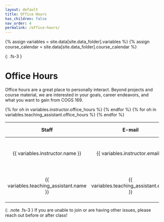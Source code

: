 ```yaml
---
layout: default
title: Office Hours
has_children: false
nav_order: 4
permalink: /office-hours/
---
```


{% assign variables = site.data[site.data_folder].variables %}
{% assign course_calendar = site.data[site.data_folder].course_calendar %}

<!-- ## Contact Info -->

<!-- **Instructor** <br/> {{ variables.instructor.name }} - [{{ variables.instructor.email }}](mailto:{{ variables.instructor.email }})

**Teaching Assistant (TA)**
{% for ta in variables.teaching_assistants %} <br/> {{ ta.name }} - [{{ ta.email }}](mailto:{{ ta.email }}) {% endfor %}
 -->
<!-- **Instructional Assistant (IA)**
{% for ia in variables.instructional_assistants %} <br/> {{ ia.name }} - [{{ ia.email }}](mailto:{{ ia.email }}) {% endfor %} -->
{: .fs-3 }

# Office Hours

Office hours are a great place to personally interact. Beyond projects and course material, we are interested in your goals, career endeavors, and what you want to gain from COGS 169.

<table style="table-layout: fixed; text-align: center; width: 100%;">
    <thead>
        <tr class="header">
            <th style="width: 30%;"> Staff </th>
            <th style="width: 20%;"> E-mail </th>
            <th style="width: 30%;"> Day & Time </th>
            <th style="width: 20%;"> Location </th>
            <!-- <th style="width: 12.5%;"> Link </th> -->
            <!-- <th style="width: 12.5%;"> Pass </th> -->
        </tr>
    </thead>
    <tbody>
        {% for oh in variables.instructor.office_hours %}
        <tr>
            <td> {{ variables.instructor.name }} </td>
            <td> {{ variables.instructor.email }} </td>
            <td> {{ oh.day }} {{ oh.time }} </td>
            <td> {{ oh.location }} </td>
        </tr>
        {% endfor %}
        {% for oh in variables.teaching_assistant.office_hours %}
        <tr>
            <td> {{ variables.teaching_assistant.name }} </td>
            <td> {{ variables.teaching_assistant.email }} </td>
            <td> {{ oh.day }} {{ oh.time }} </td>
            <td> {{ oh.location }} </td>
        </tr>
        {% endfor %}
    </tbody>
</table>

<!-- Zoom Links can be found on Canvas homepage. -->

{: .note .fs-3 }
If you are unable to join or are having other issues, please reach out before or after class!
